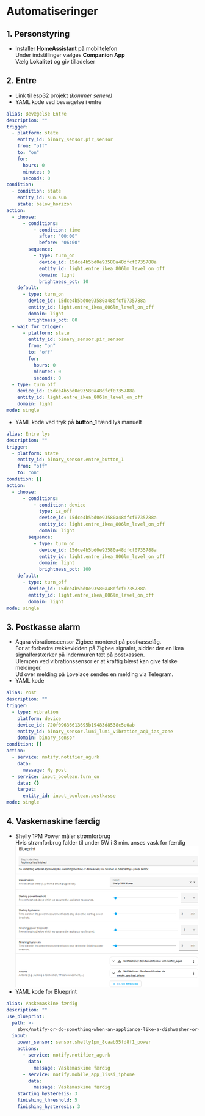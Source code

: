 # Automatiseringer
## 1. Personstyring
- Installer **HomeAssistant** på mobiltelefon<br>
  Under indstillinger vælges **Companion App**<br>
  Vælg **Lokalitet** og giv tilladelser
  

## 2. Entre
* Link til esp32 projekt  *(kommer senere)*
* YAML kode ved bevægelse i entre
```YAML
alias: Bevægelse Entre 
description: ""
trigger:
  - platform: state
    entity_id: binary_sensor.pir_sensor
    from: "off"
    to: "on"
    for:
      hours: 0
      minutes: 0
      seconds: 0
condition:
  - condition: state
    entity_id: sun.sun
    state: below_horizon
action:
  - choose:
      - conditions:
          - condition: time
            after: "00:00"
            before: "06:00"
        sequence:
          - type: turn_on
            device_id: 15dce4b5bd0e93580a48dfcf0735788a
            entity_id: light.entre_ikea_806lm_level_on_off
            domain: light
            brightness_pct: 10
    default:
      - type: turn_on
        device_id: 15dce4b5bd0e93580a48dfcf0735788a
        entity_id: light.entre_ikea_806lm_level_on_off
        domain: light
        brightness_pct: 80
  - wait_for_trigger:
      - platform: state
        entity_id: binary_sensor.pir_sensor
        from: "on"
        to: "off"
        for:
          hours: 0
          minutes: 0
          seconds: 0
  - type: turn_off
    device_id: 15dce4b5bd0e93580a48dfcf0735788a
    entity_id: light.entre_ikea_806lm_level_on_off
    domain: light
mode: single
```
* YAML kode ved tryk på **button_1** tænd lys manuelt
```YAML
alias: Entre lys
description: ""
trigger:
  - platform: state
    entity_id: binary_sensor.entre_button_1
    from: "off"
    to: "on"
condition: []
action:
  - choose:
      - conditions:
          - condition: device
            type: is_off
            device_id: 15dce4b5bd0e93580a48dfcf0735788a
            entity_id: light.entre_ikea_806lm_level_on_off
            domain: light
        sequence:
          - type: turn_on
            device_id: 15dce4b5bd0e93580a48dfcf0735788a
            entity_id: light.entre_ikea_806lm_level_on_off
            domain: light
            brightness_pct: 100
    default:
      - type: turn_off
        device_id: 15dce4b5bd0e93580a48dfcf0735788a
        entity_id: light.entre_ikea_806lm_level_on_off
        domain: light
mode: single
```

## 3. Postkasse alarm
- Aqara vibrationscensor Zigbee monteret på postkasselåg.<br>
  For at forbedre rækkevidden på Zigbee signalet, sidder der en Ikea signalforstærker på indermuren tæt på postkassen.<br>
  Ulempen ved vibrationssensor er at kraftig blæst kan give falske meldinger.<br>
  Ud over melding på Lovelace sendes en melding via Telegram.
- YAML kode
```YAML
alias: Post
description: ""
trigger:
  - type: vibration
    platform: device
    device_id: 720f09636613695b19483d8538c5e0ab
    entity_id: binary_sensor.lumi_lumi_vibration_aq1_ias_zone
    domain: binary_sensor
condition: []
action:
  - service: notify.notifier_agurk
    data:
      message: Ny post
  - service: input_boolean.turn_on
    data: {}
    target:
      entity_id: input_boolean.postkasse
mode: single
```

## 4. Vaskemaskine færdig
- Shelly 1PM Power måler strømforbrug<br>
  Hvis strømforbrug falder til under 5W i 3 min. anses vask for færdig<br>
![](./Images/vaskemaskine.png)
- YAML kode for Blueprint
```YAML
alias: Vaskemaskine færdig 
description: ""
use_blueprint:
  path: >-
    sbyx/notify-or-do-something-when-an-appliance-like-a-dishwasher-or-washing-machine-finishes.yaml
  input:
    power_sensor: sensor.shelly1pm_8caab55fd8f1_power
    actions:
      - service: notify.notifier_agurk
        data:
          message: Vaskemaskine færdig
      - service: notify.mobile_app_lissi_iphone
        data:
          message: Vaskemaskine færdig
    starting_hysteresis: 3
    finishing_threshold: 5
    finishing_hysteresis: 3

```